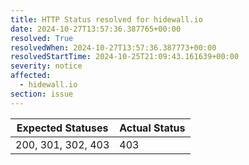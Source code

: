 ```yaml
---
title: HTTP Status resolved for hidewall.io
date: 2024-10-27T13:57:36.387765+00:00
resolved: True
resolvedWhen: 2024-10-27T13:57:36.387773+00:00
resolvedStartTime: 2024-10-25T21:09:43.161639+00:00
severity: notice
affected:
  - hidewall.io
section: issue
---
```


| Expected Statuses | Actual Status  |
|-------------------|----------------|
| 200, 301, 302, 403 | 403 |
